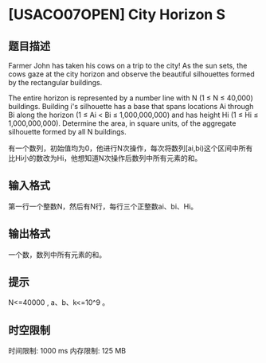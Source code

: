 # [USACO07OPEN] City Horizon S

## 题目描述

Farmer John has taken his cows on a trip to the city! As the sun sets, the cows gaze at the city horizon and observe the beautiful silhouettes formed by the rectangular buildings.

The entire horizon is represented by a number line with N (1 ≤ N ≤ 40,000) buildings. Building i's silhouette has a base that spans locations Ai through Bi along the horizon (1 ≤ Ai < Bi ≤ 1,000,000,000) and has height Hi (1 ≤ Hi ≤ 1,000,000,000). Determine the area, in square units, of the aggregate silhouette formed by all N buildings.

有一个数列，初始值均为0，他进行N次操作，每次将数列[ai,bi)这个区间中所有比Hi小的数改为Hi，他想知道N次操作后数列中所有元素的和。


## 输入格式

第一行一个整数N，然后有N行，每行三个正整数ai、bi、Hi。


## 输出格式

一个数，数列中所有元素的和。


## 提示

N<=40000 , a、b、k<=10^9 。


## 时空限制

时间限制: 1000 ms
内存限制: 125 MB

